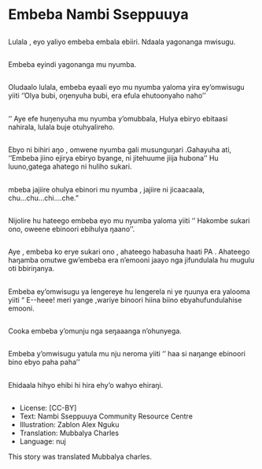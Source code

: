# Embeba Nambi Sseppuuya

##
Lulala , eyo yaliyo embeba
embala ebiiri. Ndaala
yagonanga mwisugu.

##
Embeba eyindi yagonanga mu
nyumba.

##
Oludaalo lulala, embeba eyaali
eyo mu nyumba yaloma yira
ey’omwisugu yiiti ‘’Olya bubi,
oŋenyuha bubi, era efula
ehutoonyaho naho’’

##
‘’ Aye efe huŋenyuha mu
nyumba y’omubbala, Hulya
ebiryo ebitaasi nahirala, lulala
buje otuhyalireho.

##
Ebyo ni bihiri aŋo , omwene
nyumba gali musunguŋari
.Gahayuha ati, ‘’Embeba jiino
ejirya ebiryo byange, ni
jitehuume jiija hubona’’ Hu
luuno,gatega ahatego ni huliho
sukari.

##
mbeba jajiire ohulya ebinori mu
nyumba , jajiire ni jicaacaala,
chu...chu...chi....che.”

##
Nijolire hu hateego embeba eyo
mu nyumba yaloma yiiti ‘’
Hakombe sukari ono, oweene
ebinoori ebihulya ŋaano’’.

##
Aye , embeba ko erye sukari
ono , ahateego habasuha haati
PA . Ahateego haŋamba
omutwe gw’embeba era
n’emooni jaayo nga jifundulala
hu mugulu oti bbiriŋanya.

##
Embeba ey’omwisugu ya
lengereye hu lengerela ni ye
ŋuunya era yalooma yiiti “ E--heee! meri yange ,wariye
binoori hiina biino
ebyahufundulahise emooni.

##
Cooka embeba y’omunju nga seŋaaanga n’ohunyega.

##
Embeba y’omwisugu yatula mu
nju neroma yiiti ‘’ haa si
naŋange ebinoori bino ebyo
paha paha’’

##
Ehidaala hihyo ehibi hi hira
ehy’o wahyo ehiraŋi.

##
* License: [CC-BY]
* Text: Nambi Sseppuuya Community Resource Centre
* Illustration: Zablon Alex Nguku
* Translation: Mubbalya Charles
* Language: nuj

This story was translated Mubbalya
charles.
